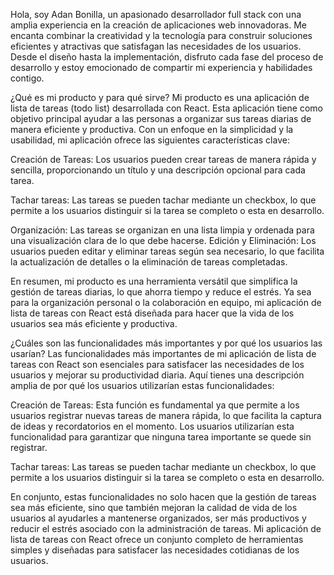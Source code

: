 Hola, soy Adan Bonilla, un apasionado desarrollador full stack con una amplia experiencia en la creación de aplicaciones web innovadoras. Me encanta combinar la creatividad y la tecnología para construir soluciones eficientes y atractivas que satisfagan las necesidades de los usuarios. Desde el diseño hasta la implementación, disfruto cada fase del proceso de desarrollo y estoy emocionado de compartir mi experiencia y habilidades contigo.

¿Qué es mi producto y para qué sirve?
Mi producto es una aplicación de lista de tareas (todo list) desarrollada con React. Esta aplicación tiene como objetivo principal ayudar a las personas a organizar sus tareas diarias de manera eficiente y productiva. Con un enfoque en la simplicidad y la usabilidad, mi aplicación ofrece las siguientes características clave:

Creación de Tareas: Los usuarios pueden crear tareas de manera rápida y sencilla, proporcionando un título y una descripción opcional para cada tarea.

Tachar tareas: Las tareas se pueden tachar mediante un checkbox, lo que permite a los usuarios distinguir si la tarea se completo o esta en desarrollo.

Organización: Las tareas se organizan en una lista limpia y ordenada para una visualización clara de lo que debe hacerse.
Edición y Eliminación: Los usuarios pueden editar y eliminar tareas según sea necesario, lo que facilita la actualización de detalles o la eliminación de tareas completadas.

En resumen, mi producto es una herramienta versátil que simplifica la gestión de tareas diarias, lo que ahorra tiempo y reduce el estrés. Ya sea para la organización personal o la colaboración en equipo, mi aplicación de lista de tareas con React está diseñada para hacer que la vida de los usuarios sea más eficiente y productiva.

¿Cuáles son las funcionalidades más importantes y por qué los usuarios las usarían?
Las funcionalidades más importantes de mi aplicación de lista de tareas con React son esenciales para satisfacer las necesidades de los usuarios y mejorar su productividad diaria. Aquí tienes una descripción amplia de por qué los usuarios utilizarían estas funcionalidades:

Creación de Tareas: Esta función es fundamental ya que permite a los usuarios registrar nuevas tareas de manera rápida, lo que facilita la captura de ideas y recordatorios en el momento. Los usuarios utilizarían esta funcionalidad para garantizar que ninguna tarea importante se quede sin registrar.

Tachar tareas: Las tareas se pueden tachar mediante un checkbox, lo que permite a los usuarios distinguir si la tarea se completo o esta en desarrollo.

En conjunto, estas funcionalidades no solo hacen que la gestión de tareas sea más eficiente, sino que también mejoran la calidad de vida de los usuarios al ayudarles a mantenerse organizados, ser más productivos y reducir el estrés asociado con la administración de tareas. Mi aplicación de lista de tareas con React ofrece un conjunto completo de herramientas simples y diseñadas para satisfacer las necesidades cotidianas de los usuarios.
